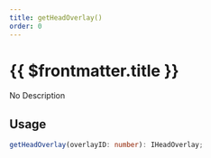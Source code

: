 ```yaml
---
title: getHeadOverlay()
order: 0
---
```


# {{ $frontmatter.title }}

No Description

## Usage

```ts
getHeadOverlay(overlayID: number): IHeadOverlay;
```
